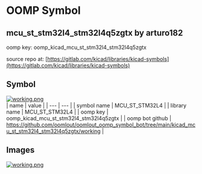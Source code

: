 # OOMP Symbol  
## mcu_st_stm32l4_stm32l4q5zgtx  by arturo182  
  
oomp key: oomp_kicad_mcu_st_stm32l4_stm32l4q5zgtx  
  
source repo at: [https://gitlab.com/kicad/libraries/kicad-symbols](https://gitlab.com/kicad/libraries/kicad-symbols)  
## Symbol  
  
[![working.png](working_600.png)](working.png)  
| name | value | 
| --- | --- | 
| symbol name | MCU_ST_STM32L4 | 
| library name | MCU_ST_STM32L4 | 
| oomp key | oomp_kicad_mcu_st_stm32l4_stm32l4q5zgtx | 
| oomp bot github | https://github.com/oomlout/oomlout_oomp_symbol_bot/tree/main/kicad_mcu_st_stm32l4_stm32l4q5zgtx/working | 
## Images  
  
[![working.png](working_140.png)](working.png)  
